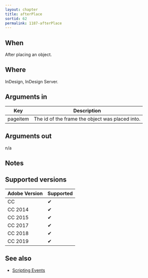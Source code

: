 ```yaml
---
layout: chapter
title: afterPlace
sortid: 62
permalink: 1187-afterPlace
---
```


## When 
After placing an object.

## Where 
InDesign, InDesign Server.

## Arguments in 
|Key |Description|
|----|-----------|
|pageitem |The id of the frame the object was placed into.|

## Arguments out
n/a

## Notes

## Supported versions

| Adobe Version | Supported |
|---------------|-----------|
| CC            | ✔         |
| CC 2014       | ✔         |
| CC 2015       | ✔         |
| CC 2017       | ✔         |
| CC 2018       | ✔         |
| CC 2019       | ✔         |

## See also
* [Scripting Events](../../ScriptingEvents/index.md)